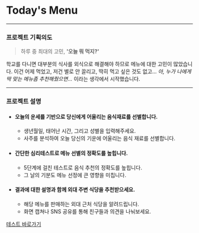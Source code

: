 # Today's Menu

---

### 프로젝트 기획의도


> 하루 중 최대의 고민, **'오늘 뭐 먹지?'**



학교를 다니면 대부분의 식사를 외식으로 해결해야 하므로 메뉴에 대한 고민이 많았습니다. 이건 어제 먹었고, 저건 별로 안 끌리고, 딱히 먹고 싶은 것도 없고... *아, 누가 나에게 딱 맞는 메뉴좀 추천해줬으면...* 이라는 생각에서 시작했습니다.

---

### 프로젝트 설명

+ #### 오늘의 운세를 기반으로 당신에게 어울리는 음식재료를 선별합니다.

    + 생년월일, 태어난 시간, 그리고 성별을 입력해주세요. 
    + 사주를 분석하여 오늘 당신의 기운에 어울리는 음식 재료를 선별합니다.

+ #### 간단한 심리테스트로 메뉴 선별의 정확도를 높힙니다.

    + 5단계에 걸친 테스트로 음식 추천의 정확도를 높힙니다.
    + 그 날의 기분도 메뉴 선정에 큰 영향을 미칩니다.

+ #### 결과에 대한 설명과 함께 외대 주변 식당을 추천받으세요.

    + 해당 메뉴를 판매하는 외대 근처 식당을 알려드립니다.
    + 화면 캡쳐나 SNS 공유를 통해 친구들과 의견을 나눠보세요.



[테스트 바로가기](https://sohee-K.github.io/todaysmenu)